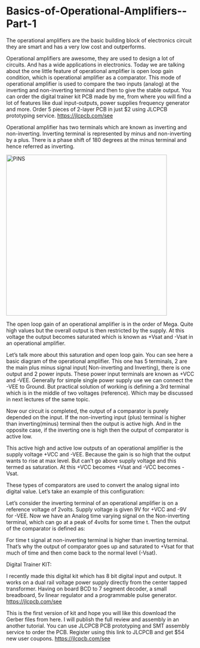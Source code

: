# Basics-of-Operational-Amplifiers--Part-1
The operational amplifiers are the basic building block of electronics circuit they are smart and has a very low cost and outperforms.

Operational amplifiers are awesome, they are used to design a lot of circuits. And has a wide applications in electronics. Today we are talking about the one little feature of operational amplifier is open loop gain condition, which is operational amplifier as a comparator. This mode of operational amplifier is used to compare the two inputs (analog) at the inverting and non-inverting terminal and then to give the stable output. You can order the digital trainer kit PCB made by me, from where you will find a lot of features like dual input-outputs, power supplies frequency generator and more. Order 5 pieces of 2-layer PCB in just $2 using JLCPCB prototyping service. https://jlcpcb.com/see


Operational amplifier has two terminals which are known as inverting and non-inverting. Inverting terminal is represented by minus and non-inverting by a plus. There is a phase shift of 180 degrees at the minus terminal and hence referred as inverting.

<img width="430" alt="PINS" src="https://user-images.githubusercontent.com/97245507/209473635-04502e0b-bcd8-4d40-909f-1a538d18d18e.png">

The open loop gain of an operational amplifier is in the order of Mega. Quite high values but the overall output is then restricted by the supply. At this voltage the output becomes saturated which is known as +Vsat and -Vsat in an operational amplifier.

Let’s talk more about this saturation and open loop gain. You can see here a basic diagram of the operational amplifier. This one has 5 terminals, 2 are the main plus minus signal input( Non-inverting and Inverting), there is one output and 2 power inputs. These power input terminals are known as +VCC and -VEE. Generally for simple single power supply use we can connect the -VEE to Ground. But practical solution of working is defining a 3rd terminal which is in the middle of two voltages (reference). Which may be discussed in next lectures of the same topic.

Now our circuit is completed, the output of a comparator is purely depended on the input. If the non-inverting input (plus) terminal is higher than inverting(minus) terminal then the output is active high. And in the opposite case, if the inverting one is high then the output of comparator is active low.

This active high and active low outputs of an operational amplifier is the supply voltage +VCC and -VEE. Because the gain is so high that the output wants to rise at max level. But can’t go above supply voltage and this termed as saturation. At this +VCC becomes +Vsat and -VCC becomes -Vsat.

These types of comparators are used to convert the analog signal into digital value. Let’s take an example of this configuration:

Let’s consider the inverting terminal of an operational amplifier is on a reference voltage of 2volts. Supply voltage is given 9V for +VCC and -9V for -VEE. Now we have an Analog time varying signal on the Non-inverting terminal, which can go at a peak of 4volts for some time t. Then the output of the comparator is defined as:

For time t signal at non-inverting terminal is higher than inverting terminal. That’s why the output of comparator goes up and saturated to +Vsat for that much of time and then come back to the normal level (-Vsat).

Digital Trainer KIT:

I recently made this digital kit which has 8 bit digital input and output. It works on a dual rail voltage power supply directly from the center tapped transformer. Having on board BCD to 7 segment decoder, a small breadboard, 5v linear regulator and a programmable pulse generator.
https://jlcpcb.com/see


This is the first version of kit and hope you will like this download the Gerber files from here. I will publish the full review and assembly in an another tutorial. You can use JLCPCB PCB prototyping and SMT assembly service to order the PCB. Register using this link to JLCPCB and get $54 new user coupons. https://jlcpcb.com/see
